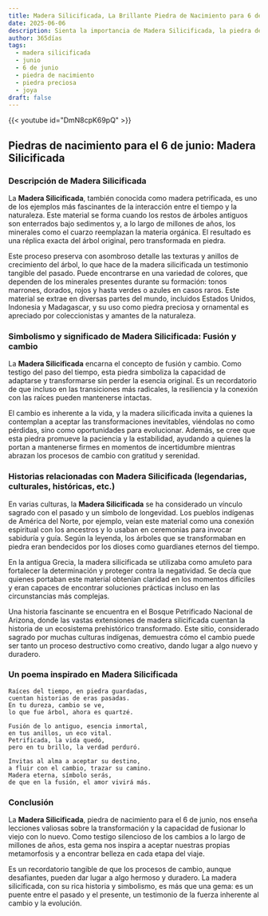 ```yaml
---
title: Madera Silicificada, La Brillante Piedra de Nacimiento para 6 de junio
date: 2025-06-06
description: Sienta la importancia de Madera Silicificada, la piedra de nacimiento de 6 de junio que simboliza Fusión y cambio. Deje que su belleza y significado iluminen su día.
author: 365días
tags:
  - madera silicificada
  - junio
  - 6 de junio
  - piedra de nacimiento
  - piedra preciosa
  - joya
draft: false
---
```


{{< youtube id="DmN8cpK69pQ" >}}

## Piedras de nacimiento para el 6 de junio: Madera Silicificada

### Descripción de Madera Silicificada

La **Madera Silicificada**, también conocida como madera petrificada, es uno de los ejemplos más fascinantes de la interacción entre el tiempo y la naturaleza. Este material se forma cuando los restos de árboles antiguos son enterrados bajo sedimentos y, a lo largo de millones de años, los minerales como el cuarzo reemplazan la materia orgánica. El resultado es una réplica exacta del árbol original, pero transformada en piedra.

Este proceso preserva con asombroso detalle las texturas y anillos de crecimiento del árbol, lo que hace de la madera silicificada un testimonio tangible del pasado. Puede encontrarse en una variedad de colores, que dependen de los minerales presentes durante su formación: tonos marrones, dorados, rojos y hasta verdes o azules en casos raros. Este material se extrae en diversas partes del mundo, incluidos Estados Unidos, Indonesia y Madagascar, y su uso como piedra preciosa y ornamental es apreciado por coleccionistas y amantes de la naturaleza.

### Simbolismo y significado de Madera Silicificada: Fusión y cambio

La **Madera Silicificada** encarna el concepto de fusión y cambio. Como testigo del paso del tiempo, esta piedra simboliza la capacidad de adaptarse y transformarse sin perder la esencia original. Es un recordatorio de que incluso en las transiciones más radicales, la resiliencia y la conexión con las raíces pueden mantenerse intactas.

El cambio es inherente a la vida, y la madera silicificada invita a quienes la contemplan a aceptar las transformaciones inevitables, viéndolas no como pérdidas, sino como oportunidades para evolucionar. Además, se cree que esta piedra promueve la paciencia y la estabilidad, ayudando a quienes la portan a mantenerse firmes en momentos de incertidumbre mientras abrazan los procesos de cambio con gratitud y serenidad.

### Historias relacionadas con Madera Silicificada (legendarias, culturales, históricas, etc.)

En varias culturas, la **Madera Silicificada** se ha considerado un vínculo sagrado con el pasado y un símbolo de longevidad. Los pueblos indígenas de América del Norte, por ejemplo, veían este material como una conexión espiritual con los ancestros y lo usaban en ceremonias para invocar sabiduría y guía. Según la leyenda, los árboles que se transformaban en piedra eran bendecidos por los dioses como guardianes eternos del tiempo.

En la antigua Grecia, la madera silicificada se utilizaba como amuleto para fortalecer la determinación y proteger contra la negatividad. Se decía que quienes portaban este material obtenían claridad en los momentos difíciles y eran capaces de encontrar soluciones prácticas incluso en las circunstancias más complejas.

Una historia fascinante se encuentra en el Bosque Petrificado Nacional de Arizona, donde las vastas extensiones de madera silicificada cuentan la historia de un ecosistema prehistórico transformado. Este sitio, considerado sagrado por muchas culturas indígenas, demuestra cómo el cambio puede ser tanto un proceso destructivo como creativo, dando lugar a algo nuevo y duradero.

### Un poema inspirado en Madera Silicificada

```
Raíces del tiempo, en piedra guardadas,  
cuentan historias de eras pasadas.  
En tu dureza, cambio se ve,  
lo que fue árbol, ahora es quartzé.  

Fusión de lo antiguo, esencia inmortal,  
en tus anillos, un eco vital.  
Petrificada, la vida quedó,  
pero en tu brillo, la verdad perduró.  

Invitas al alma a aceptar su destino,  
a fluir con el cambio, trazar su camino.  
Madera eterna, símbolo serás,  
de que en la fusión, el amor vivirá más.  
```

### Conclusión

La **Madera Silicificada**, piedra de nacimiento para el 6 de junio, nos enseña lecciones valiosas sobre la transformación y la capacidad de fusionar lo viejo con lo nuevo. Como testigo silencioso de los cambios a lo largo de millones de años, esta gema nos inspira a aceptar nuestras propias metamorfosis y a encontrar belleza en cada etapa del viaje.

Es un recordatorio tangible de que los procesos de cambio, aunque desafiantes, pueden dar lugar a algo hermoso y duradero. La madera silicificada, con su rica historia y simbolismo, es más que una gema: es un puente entre el pasado y el presente, un testimonio de la fuerza inherente al cambio y la evolución.